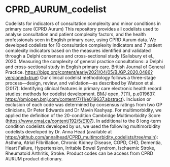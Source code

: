 # CPRD_AURUM_codelist
Codelists for indicators of consultation complexity and minor conditions in primary care (CPRD Aurum)
This repository provides all codelists used to analyse consultation and patient complexity factors, and the health professionals seen in English primary care, using CPRD Aurum data. We developed codelists for 10 consultation complexity indicators and 7 patient complexity indicators based on the measures identified and validated through a Delphi consensus and cross-sectional study (Salisbury et el., 2020. Measuring the complexity of general practice consultations: a Delphi and cross-sectional study in English primary care. British Journal of General Practice. https://bjgp.org/content/early/2021/04/05/BJGP.2020.0486?versioned=true)
Our clinical codelist methodology follows a three-stage process—design, review, and validation—as described by Watson et al. (2017): Identifying clinical features in primary care electronic health record studies: methods for codelist development. BMJ open, 7(11), p.e019637. https://bmjopen.bmj.com/content/7/11/e019637.abstract).
Inclusion or exclusion of each code was determined by consensus ratings from two GP clinicians, Dr Peter Edwards and Dr Mavin Kashyap.
For multimorbidity, we applied the definition of the 20-condition Cambridge Multimorbidity Score (https://www.cmaj.ca/content/192/5/E107). In additional to the 8 long-term condition codelists developed by us, we used the following multimorbidity codelists developed by Dr. Anna Head (available at https://github.com/annalhead/CPRD_multimorbidity_codelists/tree/main): Asthma, Atrial Filbrillation, Chronic Kidney Disease, COPD, CHD, Dementia, Heart Failure, Hypertension, Irritable Bowel Syndrom, Ischaemic Stroke, Rheumatoid Arthritis, Stroke.
Product codes can be access from CPRD AURUM product dictionary.
